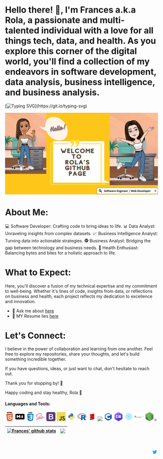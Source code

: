 # Hello there! 👋, I'm Frances a.k.a Rola, a passionate and multi-talented individual with a love for all things tech, data, and health. As you explore this corner of the digital world, you'll find a collection of my endeavors in software development, data analysis, business intelligence, and business analysis.

[![Typing SVG](https://readme-typing-svg.herokuapp.com/?lines=....+Feel+free+to+connect!;Thank+you+.)](https://git.io/typing-svg)


<img src="PersonalFolder/New Cover page.jpg" alt="Introduction to my page">

<!--
**Rola01/Rola01** is a ✨ _special_ ✨ repository because its `README.md` (this file) appears on your GitHub profile.

-->

# About Me:

💻 Software Developer: Crafting code to bring ideas to life.
📊 Data Analyst: Unraveling insights from complex datasets.
📈 Business Intelligence Analyst: Turning data into actionable strategies.
🕵️ Business Analyst: Bridging the gap between technology and business needs.
🌱 Health Enthusiast: Balancing bytes and bites for a holistic approach to life.

# What to Expect:
Here, you'll discover a fusion of my technical expertise and my commitment to well-being. Whether it's lines of code, insights from data, or reflections on business and health, each project reflects my dedication to excellence and innovation.
- 💬 Ask me about [here](https://github.com/Rola01/Rola01/issues)
- 👯 MY Resume lies [here](https://app.flowcv.com/resume/content)

# Let's Connect:
I believe in the power of collaboration and learning from one another. 
Feel free to explore my repositories, share your thoughts, and let's build something incredible together. 

If you have questions, ideas, or just want to chat, don't hesitate to reach out.

Thank you for stopping by! 🌟

Happy coding and stay healthy,
Rola 🚀
<br />

#### Languages and Tools:



<code><img height="30" 
src="https://github.com/github/explore/blob/main/topics/html/html.png"></code>
<code><img height="30"
src="https://github.com/github/explore/blob/main/topics/markdown/markdown.png"></code>
<code><img height="30" src="https://github.com/github/explore/blob/main/topics/css/css.png"></code>
<code><img height="30" 
src="https://github.com/github/explore/blob/main/topics/sass/sass.png"></code>
<code><img height="30" src="https://github.com/github/explore/blob/main/topics/bootstrap/bootstrap.png"></code>
<code><img height="30" src="https://raw.githubusercontent.com/github/explore/80688e429a7d4ef2fca1e82350fe8e3517d3494d/topics/javascript/javascript.png"></code>
<code><img height="30" src="https://github.com/github/explore/blob/main/topics/python/python.png"></code>
<code><img height="30" src="https://github.com/github/explore/blob/main/topics/R/R.png"></code>
<code><img height="30" src="https://github.com/github/explore/blob/main/topics/scala/scala.png"></code>
<code><img height="30" src="https://github.com/github/explore/blob/main/topics/jira/jira.png"></code>
<code><img height="30" src="https://github.com/github/explore/blob/main/topics/c/c.png"></code>
<code><img height="30" src="https://github.com/github/explore/blob/main/topics/csharp/csharp.png"></code>
<code><img height="30" src="https://raw.githubusercontent.com/github/explore/80688e429a7d4ef2fca1e82350fe8e3517d3494d/topics/react/react.png"></code>
<code><img height="30" src="https://github.com/github/explore/blob/main/topics/mongodb/mongodb.png"></code>
<code><img height="30" 
src="https://raw.githubusercontent.com/github/explore/80688e429a7d4ef2fca1e82350fe8e3517d3494d/topics/nodejs/nodejs.png"></code>>




| <a href="https://github.com/Rola01/github-readme-stats"><img align="center" src="https://github-readme-stats.vercel.app/api?username=Rola01&show_icons=true&include_all_commits=true&theme=dark&count_private=true&hide_border=true&border_radius=2&hide=stars" alt="Frances' github stats" /></a> | <a href="https://github.com/Rola01/github-readme-stats"><img align="center" src="https://github-readme-stats.vercel.app/api/top-langs/?username=Rola01&layout=compact&theme=dark&hide_border=true&hide=html,css" /></a> |
| ------------- | -------------- |

<br />
<br />

<a href="https://twitter.com/jhenrholar">
  <img align="right" alt="Frances Odunaiya | Twitter" width="21px" src="https://github.com/github/explore/blob/main/topics/twitter/twitter.png" />
</a>
